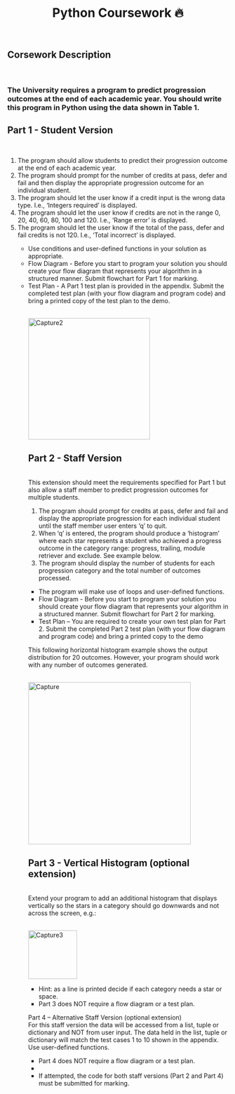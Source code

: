 <h1 align="center"> Python Coursework 🔥 </h1> <br/>

<h2>Corsework Description</h2><br/>

<h3>The University requires a program to predict progression outcomes at the end of each academic 
year. You should write this program in Python using the data shown in Table 1.  </h3>

<p><h2>Part 1 - Student Version </h2><br/>
<ol>
<li>The program should allow students to predict their progression outcome at the end of each 
academic year. </li>
<li>The program should prompt for the number of credits at pass, defer and fail and then display the 
appropriate progression outcome for an individual student. </li>
<li>The program should let the user know if a credit input is the wrong data type. I.e., ‘Integers 
required’ is displayed. </li>
<li>The program should let the user know if credits are not in the range 0, 20, 40, 60, 80, 100 and 
120. I.e., ‘Range error’ is displayed. </li>
<li>The program should let the user know if the total of the pass, defer and fail credits is not 120. 
I.e., ‘Total incorrect’ is displayed. </li>
<ul> 
<li>Use conditions and user-defined functions in your solution as appropriate.</li>
<li>Flow Diagram - Before you start to program your solution you should create your flow diagram 
that represents your algorithm in a structured manner. Submit flowchart for Part 1 for marking. </li>
<li>Test Plan - A Part 1 test plan is provided in the appendix. Submit the completed test plan (with 
your flow diagram and program code) and bring a printed copy of the test plan to the demo. </li>
</p><br/>
<img width="277" alt="Capture2" src="https://user-images.githubusercontent.com/66563618/114899726-d723d280-9e30-11eb-8125-04744a35663a.PNG"><br/>

<p><h2>Part 2 - Staff Version</h2> <br/>
This extension should meet the requirements specified for Part 1 but also allow a staff member to 
predict progression outcomes for multiple students. 
<ol>
<li>The program should prompt for credits at pass, defer and fail and display the appropriate 
progression for each individual student until the staff member user enters ‘q’ to quit. </li>
<li>When ‘q’ is entered, the program should produce a ‘histogram’ where each star represents a 
student who achieved a progress outcome in the category range: progress, trailing, module 
retriever and exclude. See example below. </li>
<li>The program should display the number of students for each progression category and the total 
number of outcomes processed. </li>
</ol>

<ul>
<li>The program will make use of loops and user-defined functions. </li>
<li>Flow Diagram - Before you start to program your solution you should create your flow diagram 
that represents your algorithm in a structured manner. Submit flowchart for Part 2 for marking. </li>
<li>Test Plan – You are required to create your own test plan for Part 2. Submit the completed Part 2 
test plan (with your flow diagram and program code) and bring a printed copy to the demo</li>
</ul>

This following horizontal histogram example shows the output distribution for 20 outcomes. 
However, your program should work with any number of outcomes generated. 
</p><br/>
<img width="370" alt="Capture" src="https://user-images.githubusercontent.com/66563618/114899533-a9d72480-9e30-11eb-8a44-e25e8c3648ad.PNG">

<p><h2>Part 3 - Vertical Histogram (optional extension)</h2> <br/>
Extend your program to add an additional histogram that displays vertically so the stars in a category 
should go downwards and not across the screen, e.g.:</p><br/>

<img width="111" alt="Capture3" src="https://user-images.githubusercontent.com/66563618/114900293-5ca78280-9e31-11eb-973d-4fd782989638.PNG">

<ul>
<li>Hint: as a line is printed decide if each category needs a star or space. </li>
<li>Part 3 does NOT require a flow diagram or a test plan. </li>
</ul>

<p>Part 4 – Alternative Staff Version (optional extension) <br/>
For this staff version the data will be accessed from a list, tuple or dictionary and NOT from user 
input. The data held in the list, tuple or dictionary will match the test cases 1 to 10 shown in the 
appendix. Use user-defined functions. 
<ul>
<li>Part 4 does NOT require a flow diagram or a test plan. <li/>
<li>If attempted, the code for both staff versions (Part 2 and Part 4) must be submitted for marking. </li></ul></p>




